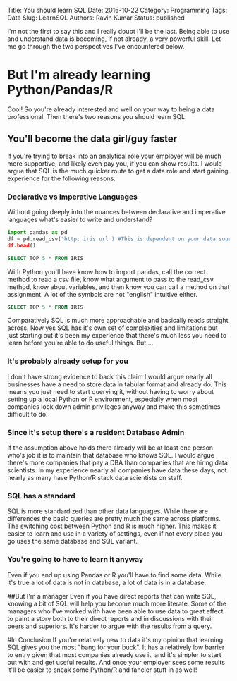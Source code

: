 Title: You should learn SQL
Date: 2016-10-22
Category: Programming 
Tags: Data
Slug:  LearnSQL
Authors: Ravin Kumar
Status: published

I'm not the first to say this and I really doubt
I'll be the last. Being able to use and understand data is 
becoming, if not already, a very powerful skill. Let me
go through the two perspectives I've encountered below.

# But I'm already learning Python/Pandas/R
Cool! So you're already interested and well on your way to being
a data professional. Then there's two reasons you should learn
SQL.  

## You'll become the data girl/guy faster
If you're trying to break into an analytical role your employer
will be much more supportive, and likely even pay you, if you
can show results. I would argue that SQL is the much quicker
route to get a data role and start gaining experience for
the following reasons.

### Declarative vs Imperative Languages
Without going deeply into the nuances between declarative
and imperative languages what's easier to write and understand?

```python
import pandas as pd
df = pd.read_csv("http: iris url ) #This is dependent on your data source
df.head()
```

```SQL
SELECT TOP 5 * FROM IRIS
```
With Python you'll have know how to import pandas, call
the correct method to read a csv file, know what argument
to pass to the read_csv method, know about variables, and then
know you can call a method on that assignment. A lot of the symbols
are not "english" intuitive either. 

```SQL
SELECT TOP 5 * FROM IRIS
```
Comparatively SQL is much more approachable and basically reads straight across.
Now yes SQL has it's own set of complexities and limitations but just starting
out it's been my experience that there's much less you need to learn
before you're able to do useful things. But.... 

### It's probably already setup for you
I don't have strong evidence to back this claim I would argue nearly all
businesses have a need to store data in tabular format and already do. This
means you just need to start querying it, without having to worry about setting
up a local Python or R environment, especially when most companies lock
down admin privileges anyway and make this sometimes difficult to do.

### Since it's setup there's a resident Database Admin
If the assumption above holds there already will be at least one person
who's job it is to maintain that database who knows SQL. I would argue
there's more companies that pay a DBA than companies that are hiring data scientists.
In my experience nearly all companies have data these days, not nearly as many
have Python/R stack data scientists on staff.

### SQL has a standard
SQL is more standardized than other data languages.
While there are differences the basic queries are pretty much the same
across platforms. The switching cost between Python and R is much higher.
This makes it easier to learn and use in a variety of settings, even if not 
every place you go uses the same database and SQL variant.

### You're going to have to learn it anyway
Even if you end up using Pandas or R you'll have to find some data. While it's 
true a lot of data is not in database, a lot of data is in a database.

##But I'm a manager
Even if you have direct reports that can write SQL, knowing a bit of SQL will
help you become much more literate. Some of the managers who I've worked with
have been able to use data to great effect to paint a story both to their 
direct reports and in discussions with their peers and superiors. It's harder
to argue with the results from a query.

#In Conclusion
If you're relatively new to data it's my opinion that learning SQL gives you
the most "bang for your buck". It has a relatively low barrier to entry
given that most companies already use it, and it's simpler to start out with
and get useful results. And once your employer sees some results it'll be easier
to sneak some Python/R and fancier stuff in as well!
